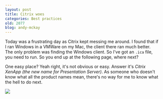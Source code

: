 ```yaml
---
layout: post
title: Citrix woes
categories: Best practices
old: 2077
blog: andy-mckay
---
```

<p>Today was a frustrating day as Citrix kept messing me around. I found that if I ran Windows in a VMWare on my Mac, the client there ran much better. The only problem was finding the Windows client. So I've got an <code>.ica</code> file, you need to run. So you end up at the following page, where next?</p>
<p>One easy place? Yeah right, it's not obvious or easy. Answer it's <i>Citrix XenApp (the new name for Presentation Server)</i>. As someone who doesn't know what all the product names mean, there's no way for me to know what the hell to do next.</p>
<img src="http://www.agmweb.ca/files/citrix-download.png" />
